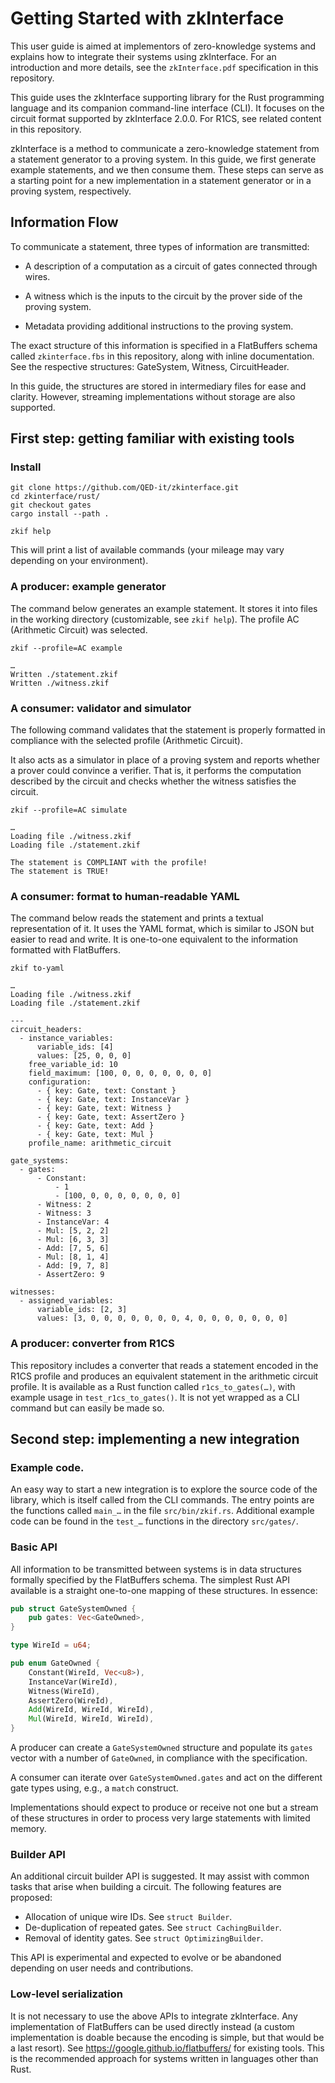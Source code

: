 # Getting Started with zkInterface

This user guide is aimed at implementors of zero-knowledge systems and explains how to integrate their systems using zkInterface. For an introduction and more details, see the `zkInterface.pdf` specification in this repository.

This guide uses the zkInterface supporting library for the Rust programming language and its companion command-line interface (CLI). It focuses on the circuit format supported by zkInterface 2.0.0. For R1CS, see related content in this repository.

zkInterface is a method to communicate a zero-knowledge statement from a statement generator to a proving system. In this guide, we first generate example statements, and we then consume them. These steps can serve as a starting point for a new implementation in a statement generator or in a proving system, respectively.

## Information Flow

To communicate a statement, three types of information are transmitted:

- A description of a computation as a circuit of gates connected through wires.

- A witness which is the inputs to the circuit by the prover side of the proving system.

- Metadata providing additional instructions to the proving system.

The exact structure of this information is specified in a FlatBuffers schema called `zkinterface.fbs` in this repository, along with inline documentation. See the respective structures: GateSystem, Witness, CircuitHeader.

In this guide, the structures are stored in intermediary files for ease and clarity. However, streaming implementations without storage are also supported.

## First step: getting familiar with existing tools

### Install

    git clone https://github.com/QED-it/zkinterface.git
    cd zkinterface/rust/
    git checkout gates
    cargo install --path .
    
    zkif help

This will print a list of available commands (your mileage may vary depending on your environment).


### A producer: example generator

The command below generates an example statement. It stores it into files in the working directory (customizable, see `zkif help`). The profile AC (Arithmetic Circuit) was selected.

    zkif --profile=AC example

    …
    Written ./statement.zkif
    Written ./witness.zkif


### A consumer: validator and simulator

The following command validates that the statement is properly formatted in compliance with the selected profile (Arithmetic Circuit).

It also acts as a simulator in place of a proving system and reports whether a prover could convince a verifier. That is, it performs the computation described by the circuit and checks whether the witness satisfies the circuit.

    zkif --profile=AC simulate
    
    …
    Loading file ./witness.zkif
    Loading file ./statement.zkif
    
    The statement is COMPLIANT with the profile!
    The statement is TRUE!


### A consumer: format to human-readable YAML

The command below reads the statement and prints a textual representation of it. It uses the YAML format, which is similar to JSON but easier to read and write. It is one-to-one equivalent to the information formatted with FlatBuffers.

    zkif to-yaml

    …
    Loading file ./witness.zkif
    Loading file ./statement.zkif

    ---
    circuit_headers:
      - instance_variables:
          variable_ids: [4]
          values: [25, 0, 0, 0]
        free_variable_id: 10
        field_maximum: [100, 0, 0, 0, 0, 0, 0, 0]
        configuration:
          - { key: Gate, text: Constant }
          - { key: Gate, text: InstanceVar }
          - { key: Gate, text: Witness }
          - { key: Gate, text: AssertZero }
          - { key: Gate, text: Add }
          - { key: Gate, text: Mul }
        profile_name: arithmetic_circuit
    
    gate_systems:
      - gates:
          - Constant:
              - 1
              - [100, 0, 0, 0, 0, 0, 0, 0]
          - Witness: 2
          - Witness: 3
          - InstanceVar: 4
          - Mul: [5, 2, 2]
          - Mul: [6, 3, 3]
          - Add: [7, 5, 6]
          - Mul: [8, 1, 4]
          - Add: [9, 7, 8]
          - AssertZero: 9
    
    witnesses:
      - assigned_variables:
          variable_ids: [2, 3]
          values: [3, 0, 0, 0, 0, 0, 0, 0, 4, 0, 0, 0, 0, 0, 0, 0]


### A producer: converter from R1CS

This repository includes a converter that reads a statement encoded in the R1CS profile and produces an equivalent statement in the arithmetic circuit profile. It is available as a Rust function called `r1cs_to_gates(…)`, with example usage in `test_r1cs_to_gates()`. It is not yet wrapped as a CLI command but can easily be made so.


## Second step: implementing a new integration

### Example code.

An easy way to start a new integration is to explore the source code of the library, which is itself called from the CLI commands. The entry points are the functions called `main_…` in the file `src/bin/zkif.rs`.  Additional example code can be found in the `test_…` functions in the directory `src/gates/`.

### Basic API

All information to be transmitted between systems is in data structures formally specified by the FlatBuffers schema. The simplest Rust API available is a straight one-to-one mapping of these structures. In essence:

```rust
pub struct GateSystemOwned {
    pub gates: Vec<GateOwned>,
}

type WireId = u64;

pub enum GateOwned {
    Constant(WireId, Vec<u8>),
    InstanceVar(WireId),
    Witness(WireId),
    AssertZero(WireId),
    Add(WireId, WireId, WireId),
    Mul(WireId, WireId, WireId),
}
```

A producer can create a `GateSystemOwned` structure and populate its `gates` vector with a number of `GateOwned`, in compliance with the specification.

A consumer can iterate over `GateSystemOwned.gates` and act on the different gate types using, e.g., a `match` construct.

Implementations should expect to produce or receive not one but a stream of these structures in order to process very large statements with limited memory.


### Builder API

An additional circuit builder API is suggested. It may assist with common tasks that arise when building a circuit. The following features are proposed:
- Allocation of unique wire IDs. See `struct Builder`.
- De-duplication of repeated gates. See `struct CachingBuilder`.
- Removal of identity gates. See `struct OptimizingBuilder`.

This API is experimental and expected to evolve or be abandoned depending on user needs and contributions.


### Low-level serialization

It is not necessary to use the above APIs to integrate zkInterface. Any implementation of FlatBuffers can be used directly instead (a custom implementation is doable because the encoding is simple, but that would be a last resort). See https://google.github.io/flatbuffers/ for existing tools. This is the recommended approach for systems written in languages other than Rust.
